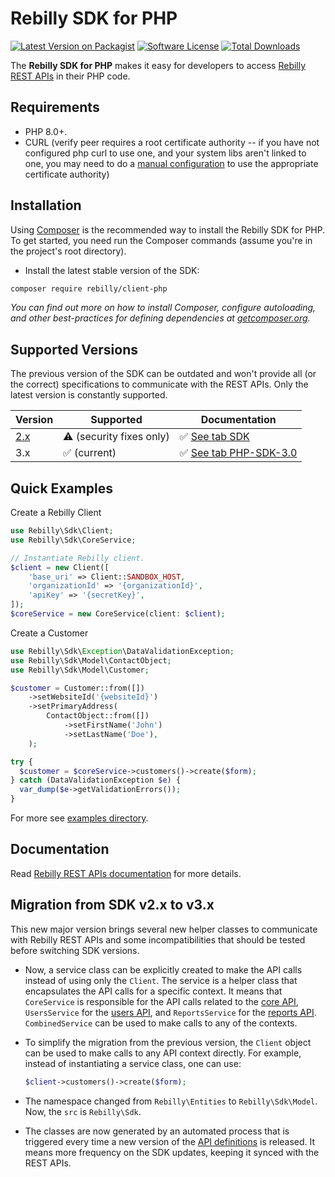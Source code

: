 # Rebilly SDK for PHP

[![Latest Version on Packagist][ico-version]][link-packagist] 
[![Software License][ico-license]](LICENSE) 
[![Total Downloads][ico-downloads]][link-downloads] 

The **Rebilly SDK for PHP** makes it easy for developers to access
[Rebilly REST APIs][link-api-doc] in their PHP code.

## Requirements

* PHP 8.0+.
* CURL (verify peer requires a root certificate authority -- if you have not configured php curl to use one, and your system libs aren't linked to one, you may need to do a [manual configuration](http://stackoverflow.com/questions/17478283/paypal-access-ssl-certificate-unable-to-get-local-issuer-certificate/19149687#19149687) to use the appropriate certificate authority)

## Installation

Using [Composer](http://getcomposer.org/) is the recommended way to install the Rebilly SDK for PHP.
To get started, you need run the Composer commands (assume you're in the project's root directory).

- Install the latest stable version of the SDK:

```bash
composer require rebilly/client-php
```

_You can find out more on how to install Composer, configure autoloading,
and other best-practices for defining dependencies at [getcomposer.org](http://getcomposer.org/)._

## Supported Versions

The previous version of the SDK can be outdated and won't provide all (or the correct) specifications to communicate with the REST APIs. Only the latest version is constantly supported.

| Version                | Supported                | Documentation                         |
|------------------------|--------------------------|---------------------------------------|
| [2.x][link-github-v2x] | ⚠️ (security fixes only)  | ✅ [See tab SDK][link-api-doc]         |
| 3.x                    | ✅ (current)              | ✅ [See tab PHP-SDK-3.0][link-api-doc] |

## Quick Examples

Create a Rebilly Client

```php
use Rebilly\Sdk\Client;
use Rebilly\Sdk\CoreService;

// Instantiate Rebilly client.
$client = new Client([
    'base_uri' => Client::SANDBOX_HOST,
    'organizationId' => '{organizationId}',
    'apiKey' => '{secretKey}',
]);
$coreService = new CoreService(client: $client);
```

Create a Customer

```php
use Rebilly\Sdk\Exception\DataValidationException;
use Rebilly\Sdk\Model\ContactObject;
use Rebilly\Sdk\Model\Customer;

$customer = Customer::from([])
    ->setWebsiteId('{websiteId}')
    ->setPrimaryAddress(
        ContactObject::from([])
            ->setFirstName('John')
            ->setLastName('Doe'),
    );

try {
  $customer = $coreService->customers()->create($form);
} catch (DataValidationException $e) {
  var_dump($e->getValidationErrors());
}
```

For more see [examples directory](./examples/).

## Documentation

Read [Rebilly REST APIs documentation][link-api-doc] for more details.

## Migration from SDK v2.x to v3.x

This new major version brings several new helper classes to communicate with Rebilly REST APIs and some incompatibilities that should be tested before switching SDK versions.

- Now, a service class can be explicitly created to make the API calls instead of using only the `Client`. The service is a helper class that encapsulates the API calls for a specific context. It means that `CoreService` is responsible for the API calls related to the [core API][link-api-doc], `UsersService` for the [users API][link-api-doc-user], and `ReportsService` for the [reports API][link-api-doc-reports]. `CombinedService` can be used to make calls to any of the contexts.

- To simplify the migration from the previous version, the `Client` object can be used to make calls to any API context directly. For example, instead of instantiating a service class, one can use:
  ```php
  $client->customers()->create($form);
  ```

- The namespace changed from `Rebilly\Entities` to `Rebilly\Sdk\Model`. Now, the `src` is `Rebilly\Sdk`.

- The classes are now generated by an automated process that is triggered every time a new version of the [API definitions][link-api-defs] is released. It means more frequency on the SDK updates, keeping it synced with the REST APIs.

[ico-license]: https://img.shields.io/badge/license-MIT-brightgreen.svg
[ico-version]: https://img.shields.io/packagist/v/rebilly/client-php.svg
[ico-downloads]: https://img.shields.io/packagist/dt/rebilly/client-php.svg

[link-api-doc]: https://api-reference.rebilly.com/
[link-api-doc-user]: https://user-api-docs.rebilly.com/
[link-api-doc-reports]: https://reports-api-docs.rebilly.com/
[link-github]: https://github.com/Rebilly/rebilly-php
[link-packagist]: https://packagist.org/packages/rebilly/client-php
[link-downloads]: https://packagist.org/packages/rebilly/client-php
[link-github-v2x]: https://github.com/Rebilly/rebilly-php/tree/v2.x
[link-api-defs]: https://github.com/Rebilly/api-definitions
